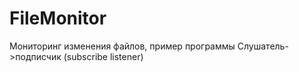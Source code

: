 # FileMonitor

Мониторинг изменения файлов, пример программы Слушатель->подписчик (subscribe listener)
